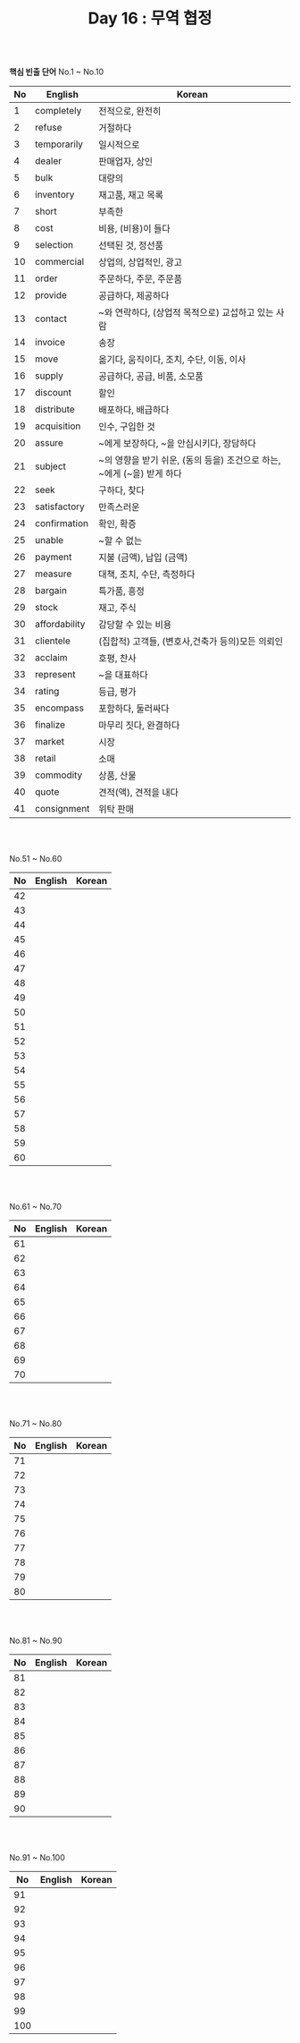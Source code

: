 <div align='center'>
    <h1>Day 16 : 무역 협정</h1>
</div>

<br>
<br>

<b>핵심 빈출 단어</b> No.1 ~ No.10

|No|English|Korean|
|---|---|---|
|1|completely|전적으로, 완전히|
|2|refuse|거절하다|
|3|temporarily|일시적으로|
|4|dealer|판매업자, 상인|
|5|bulk|대량의|
|6|inventory|재고품, 재고 목록|
|7|short|부족한|
|8|cost|비용, (비용)이 들다|
|9|selection|선택된 것, 정선품|
|10|commercial|상업의, 상업적인, 광고|
|11|order|주문하다, 주문, 주문품|
|12|provide|공급하다, 제공하다|
|13|contact|~와 연락하다, (상업적 목적으로) 교섭하고 있는 사람|
|14|invoice|송장|
|15|move|옮기다, 움직이다, 조치, 수단, 이동, 이사|
|16|supply|공급하다, 공급, 비품, 소모품|
|17|discount|할인|
|18|distribute|배포하다, 배급하다|
|19|acquisition|인수, 구입한 것|
|20|assure|~에게 보장하다, ~을 안심시키다, 장담하다|
|21|subject|~의 영향을 받기 쉬운, (동의 등을) 조건으로 하는, ~에게 (~을) 받게 하다|
|22|seek|구하다, 찾다|
|23|satisfactory|만족스러운|
|24|confirmation|확인, 확증|
|25|unable|~할 수 없는|
|26|payment|지불 (금액), 납입 (금액)|
|27|measure|대책, 조치, 수단, 측정하다|
|28|bargain|특가품, 흥정|
|29|stock|재고, 주식|
|30|affordability|감당할 수 있는 비용|
|31|clientele|(집합적) 고객들, (변호사,건축가 등의)모든 의뢰인|
|32|acclaim|호평, 찬사|
|33|represent|~을 대표하다|
|34|rating|등급, 평가|
|35|encompass|포함하다, 둘러싸다|
|36|finalize|마무리 짓다, 완결하다|
|37|market|시장|
|38|retail|소매|
|39|commodity|상품, 산물|
|40|quote|견적(액), 견적을 내다|
|41|consignment|위탁 판매|


<br>
<br>

No.51 ~ No.60

|No|English|Korean|
|---|---|---|
|42||
|43||
|44||
|45||
|46||
|47||
|48||
|49||
|50||
|51||
|52||
|53||
|54||
|55||
|56||
|57||
|58||
|59||
|60||

<br>
<br>

No.61 ~ No.70

|No|English|Korean|
|---|---|---|
|61||
|62||
|63||
|64||
|65||
|66||
|67||
|68||
|69||
|70||

<br>
<br>

No.71 ~ No.80

|No|English|Korean|
|---|---|---|
|71||
|72||
|73||
|74||
|75||
|76||
|77||
|78||
|79||
|80||

<br>
<br>

No.81 ~ No.90

|No|English|Korean|
|---|---|---|
|81||
|82||
|83||
|84||
|85||
|86||
|87||
|88||
|89||
|90||

<br>
<br>

No.91 ~ No.100

|No|English|Korean|
|---|---|---|
|91||
|92||
|93||
|94||
|95||
|96||
|97||
|98||
|99||
|100||

<br>
<br>

